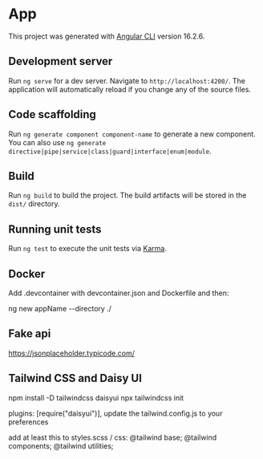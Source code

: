 # App

This project was generated with [Angular CLI](https://github.com/angular/angular-cli) version 16.2.6.

## Development server

Run `ng serve` for a dev server. Navigate to `http://localhost:4200/`. The application will automatically reload if you change any of the source files.

## Code scaffolding

Run `ng generate component component-name` to generate a new component. You can also use `ng generate directive|pipe|service|class|guard|interface|enum|module`.

## Build

Run `ng build` to build the project. The build artifacts will be stored in the `dist/` directory.

## Running unit tests

Run `ng test` to execute the unit tests via [Karma](https://karma-runner.github.io).

## Docker

Add .devcontainer with devcontainer.json and Dockerfile and then:

ng new appName --directory ./

## Fake api

https://jsonplaceholder.typicode.com/

## Tailwind CSS and Daisy UI

npm install -D tailwindcss daisyui
npx tailwindcss init

plugins: [require("daisyui")],
update the tailwind.config.js to your preferences

add at least this to styles.scss / css:
@tailwind base;
@tailwind components;
@tailwind utilities;
